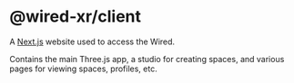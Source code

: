 # @wired-xr/client

A [Next.js](https://nextjs.org/) website used to access the Wired.

Contains the main Three.js app, a studio for creating spaces, and various pages for viewing spaces, profiles, etc.
